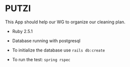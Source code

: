# PUTZI

This App should help our WG to organize our cleaning plan.

* Ruby 2.5.1

* Database running with postgresql

* To initialize the database use `rails db:create`

* To run the test: `spring rspec`
